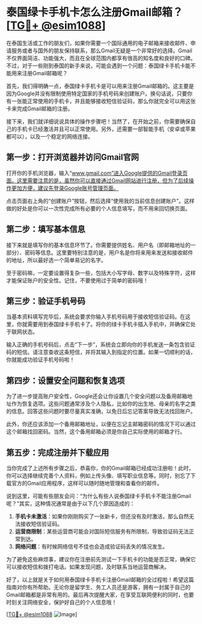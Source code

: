 # 泰国绿卡手机卡怎么注册Gmail邮箱？[[TG💪+ @esim1088](https://t.me/s/esim1088)]

在泰国生活或工作的朋友们，如果你需要一个国际通用的电子邮箱来接收邮件、申请服务或者与国外的朋友保持联系，那么Gmail无疑是一个非常好的选择。Gmail不仅界面简洁、功能强大，而且在全球范围内都享有很高的知名度和良好的口碑。不过，对于一些刚到泰国的新手来说，可能会遇到一个问题：泰国绿卡手机卡能不能用来注册Gmail邮箱呢？

首先，我们得明确一点，泰国绿卡手机卡是可以用来注册Gmail邮箱的。这主要是因为Google并没有限制使用特定国家的手机号码来创建账户。换句话说，只要你有一张能正常使用的手机卡，并且能够接收短信验证码，那么你就完全可以用这张卡来完成Gmail邮箱的注册。

接下来，我们就详细说说具体的操作步骤吧！当然了，在开始之前，你需要确保自己的手机卡已经激活并且可以正常使用。另外，还需要一部智能手机（安卓或苹果都可以），以及一个稳定的网络连接。

## 第一步：打开浏览器并访问Gmail官网

打开你的手机浏览器，输入“www.gmail.com”进入Google提供的Gmail登录页面。这里需要注意的是，虽然你可以直接通过Gmail网站进行注册，但为了后续操作更加方便，建议先登录Google账号管理页面。

点击页面右上角的“创建账户”按钮，然后选择“使用我的当前信息创建账户”。这样做的好处是你可以一次性完成所有必要的个人信息填写，而不用来回切换页面。

## 第二步：填写基本信息

接下来就是填写你的基本信息环节了。你需要提供姓名、用户名（即邮箱地址的一部分）、密码等信息。这里要特别注意的是，用户名是你将来用来发送和接收邮件的地址，所以最好选一个简单易记的名字。

至于密码嘛，一定要设置得复杂一些，包括大小写字母、数字以及特殊字符，这样才能保证账户的安全性。记住，不要使用过于简单的密码哦！

## 第三步：验证手机号码

当基本资料填写完毕后，系统会要求你输入手机号码用于接收短信验证码。在这里，你就需要用到泰国绿卡手机卡了。将你的绿卡手机卡插入手机中，并确保它处于联网状态。

输入正确的手机号码后，点击“下一步”，系统会立即向你的手机发送一条包含验证码的短信。请注意查收这条短信，并将其输入到指定的位置。如果一切顺利的话，你就能成功验证手机号码啦！

## 第四步：设置安全问题和恢复选项

为了进一步提高账户安全性，Google还会让你设置几个安全问题以及备用邮箱地址作为恢复选项。这些问题通常涉及个人隐私，比如你的出生地、母亲的名字之类的信息。回答这些问题时要尽量真实准确，以免日后忘记答案导致无法找回账户。

此外，你还应该添加一个备用邮箱地址，以便在忘记主邮箱密码的情况下可以通过这个邮箱找回密码。当然，这个备用邮箱必须是你自己实际使用的邮箱才行。

## 第五步：完成注册并下载应用

当你完成了上述所有步骤之后，恭喜你，你的Gmail邮箱已经成功注册啦！此时，你可以选择继续完善个人资料，例如上传头像、填写职业信息等。同时，别忘了下载官方的Gmail应用程序，这样可以随时随地管理和查看你的邮件。

说到这里，可能有些朋友会问：“为什么有些人说泰国绿卡手机卡不能注册Gmail呢？”其实，这种情况通常是由于以下几个原因造成的：

1. **手机卡未激活**：如果你刚刚购买了一张新卡，但还没有及时激活，那么自然无法接收短信验证码。
2. **运营商限制**：某些运营商可能会对国际短信服务有所限制，导致验证码无法正常到达。
3. **网络问题**：有时候网络信号不佳也会造成验证码丢失的情况发生。

为了避免这些麻烦事，建议你在注册前先测试一下手机卡的功能是否正常，确保它可以接收短信和拨打电话。如果发现问题，及时联系当地运营商解决。

好了，以上就是关于如何用泰国绿卡手机卡注册Gmail邮箱的全过程啦！希望这篇指南对你有所帮助。无论你是留学生、务工人员还是游客，拥有一封属于自己的Gmail邮箱都是非常有用的。最后再次提醒大家，在享受互联网便利的同时，也要时刻关注网络安全，保护好自己的个人信息哦！

[[TG💪+ @esim1088](https://t.me/s/esim1088) ![Image](https://i.postimg.cc/4NQfJmqS/Snipaste-2025-05-13-00-14-12.png)]
